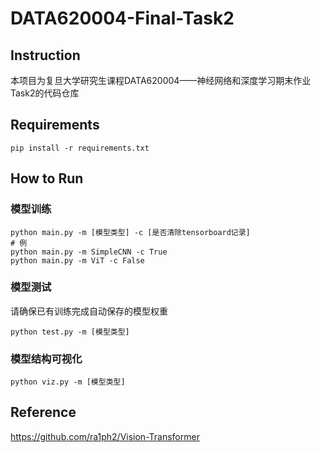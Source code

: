 # DATA620004-Final-Task2

## Instruction

本项目为复旦大学研究生课程DATA620004——神经网络和深度学习期末作业Task2的代码仓库

## Requirements

```shell
pip install -r requirements.txt
```

## How to Run

### 模型训练

```shell
python main.py -m [模型类型] -c [是否清除tensorboard记录]
# 例
python main.py -m SimpleCNN -c True
python main.py -m ViT -c False
```

### 模型测试

请确保已有训练完成自动保存的模型权重

```shell
python test.py -m [模型类型]
```

### 模型结构可视化

```shell
python viz.py -m [模型类型]
```

## Reference

https://github.com/ra1ph2/Vision-Transformer

